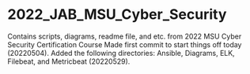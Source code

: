 # 2022_JAB_MSU_Cyber_Security
Contains scripts, diagrams, readme file, and etc. from 2022 MSU Cyber Security Certification Course
Made first commit to start things off today (20220504).
Added the following directories: Ansible, Diagrams, ELK, Filebeat, and Metricbeat (20220529).
